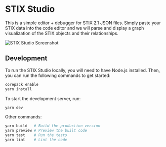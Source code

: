 # STIX Studio

This is a simple editor + debugger for STIX 2.1 JSON files. Simply paste your STIX data into the code editor and we will parse and display a graph visualization of the STIX objects and their relationships.

![STIX Studio Screenshot](https://github.com/chainpatrol/stix-debugger/assets/8302959/a3e9be7b-1aeb-45d5-9f50-2d3568e1fd8f)

## Development

To run the STIX Studio locally, you will need to have Node.js installed. Then, you can run the following commands to get started:

```bash
corepack enable
yarn install
```

To start the development server, run:

```bash
yarn dev
```

Other commands:

```bash
yarn build   # Build the production version
yarn preview # Preview the built code
yarn test    # Run the tests
yarn lint    # Lint the code
```
